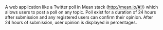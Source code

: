 A web application like a Twitter poll in Mean stack (http://mean.io/#!/) which allows users to post a poll on any topic. Poll exist for a duration of 24 hours after submission and any registered users can confirm their opinion. After 24 hours of submission, user opinion is displayed in percentages.
